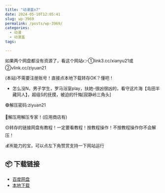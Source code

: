 ```yaml
---
title: "动漫盖x7"
date: 2024-05-10T12:05:41
slug: wp-3969
permalink: /posts/wp-3969/
categories:
  - 动漫
  - 动漫盖
tags:

---
```


如果两个网盘都没有资源了，看这个网站👉①link3.cc/xianyu21或②vlink.cc/ziyuan21

(本站)不需要注册账号！直接点本地下载转存OK？懂吧！

*   ​怎么没N，男子学生，罗马浴室play，扶她-很凶很凶的，看守这片海【岛田半藏同人】，超级S的抚摸，被迫的忏悔\[寂静岭三角头\]

🟢解压密码:ziyuan21

🔵解压用解压专家！(应用商店有)

🟡转存的链接网盘有教程！一定要看教程！按教程操作！不按教程操作你不会解压！

💰🈶能力的宝，可以点左下角赞赏支持一下网站运行

## 📦 下载链接
- [百度网盘](https://blziyuan21.com/pay-download/3969?key=48935a14d4&down_id=0)
- [本地下载](https://blziyuan21.com/pay-download/3969?key=48935a14d4&down_id=1)

